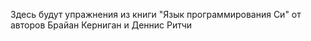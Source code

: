 Здесь будут упражнения из книги "Язык программирования Си" от авторов Брайан Керниган и Деннис Ритчи

